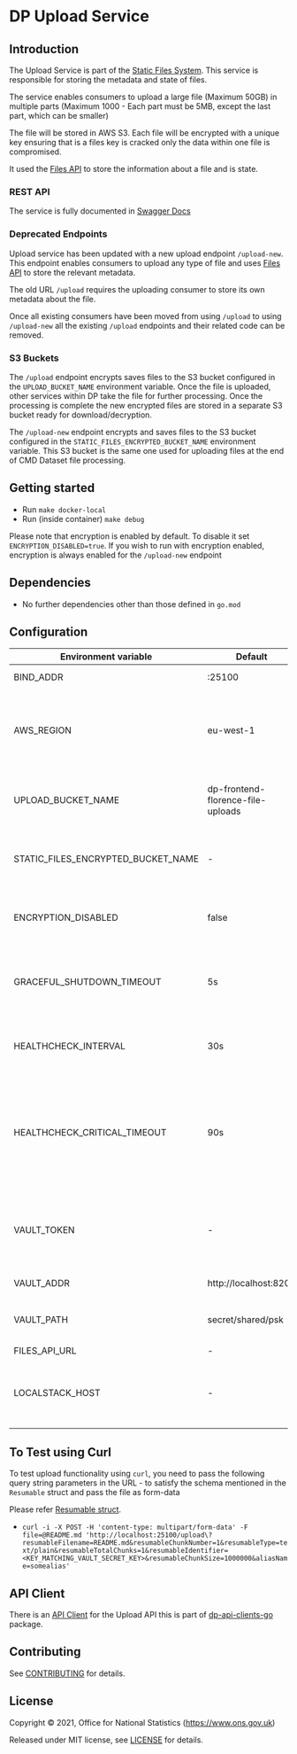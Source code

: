 # DP Upload Service

## Introduction

The Upload Service is part of the [Static Files System](https://github.com/ONSdigital/dp-static-files-compose).
This service is responsible for storing the metadata and state of files.

The service enables consumers to upload a large file (Maximum 50GB) in multiple parts (Maximum 1000 - Each part must be
5MB, except the last part, which can be smaller)

The file will be stored in AWS S3. Each file will be encrypted with a unique key ensuring that is a files key is cracked
only the data within one file is compromised.

It used the [Files API](https://github.com/ONSdigital/dp-files-api) to store the information about a file and is state.

### REST API

The service is fully documented in [Swagger Docs](swagger.yaml)

### Deprecated Endpoints

Upload service has been updated with a new upload endpoint `/upload-new`. This endpoint enables consumers to upload any
type of file and uses [Files API](https://github.com/ONSdigital/dp-files-api) to store the relevant metadata.

The old URL `/upload` requires the uploading consumer to store its own metadata about the file.

Once all existing consumers have been moved from using `/upload` to using `/upload-new` all the existing `/upload`
endpoints
and their related code can be removed.

### S3 Buckets

The `/upload` endpoint encrypts saves files to the S3 bucket configured in the `UPLOAD_BUCKET_NAME` environment
variable. Once the file
is uploaded, other services within DP take the file for further processing. Once the processing is complete the new
encrypted files
are stored in a separate S3 bucket ready for download/decryption.

The `/upload-new` endpoint encrypts and saves files to the S3 bucket configured in
the `STATIC_FILES_ENCRYPTED_BUCKET_NAME` environment
variable. This S3 bucket is the same one used for uploading files at the end of CMD Dataset file processing.

## Getting started

* Run `make docker-local`
* Run (inside container) `make debug`

Please note that encryption is enabled by default. To disable it set `ENCRYPTION_DISABLED=true`. If you wish to run with
encryption enabled, encryption is always enabled for the `/upload-new` endpoint

## Dependencies

* No further dependencies other than those defined in `go.mod`

## Configuration

| Environment variable               | Default                           | Description                                                                                                        |
|------------------------------------|-----------------------------------|--------------------------------------------------------------------------------------------------------------------|
| BIND_ADDR                          | :25100                            | The host and port to bind to                                                                                       |
| AWS_REGION                         | eu-west-1                         | S3 region to use. This region has to match the region where the bucket was created                                 |
| UPLOAD_BUCKET_NAME                 | dp-frontend-florence-file-uploads | Name of the S3 bucket that dataset uploads are sent to                                                             | 
| STATIC_FILES_ENCRYPTED_BUCKET_NAME | -                                 | Name of the S3 bucket that static file uploads are sent to                                                         | 
| ENCRYPTION_DISABLED                | false                             | Determines whether encryption is disabled or enabled                                                               |    
| GRACEFUL_SHUTDOWN_TIMEOUT          | 5s                                | The graceful shutdown timeout in seconds (`time.Duration` format)                                                  |
| HEALTHCHECK_INTERVAL               | 30s                               | Time between self-healthchecks (`time.Duration` format)                                                            |
| HEALTHCHECK_CRITICAL_TIMEOUT       | 90s                               | Time to wait until an unhealthy dependent propagates its state to make this app unhealthy (`time.Duration` format) |
| VAULT_TOKEN                        | -                                 | Vault token required for the client to talk to vault. (Use `make debug` to create a vault token)                   |
| VAULT_ADDR                         | http://localhost:8200             | The vault address                                                                                                  |
| VAULT_PATH                         | secret/shared/psk                 | The path where the psks will be stored in vault                                                                    |
| FILES_API_URL                      | -                                 |                                                                                                                    |
| LOCALSTACK_HOST                    | -                                 | The hostname of the localstack server used for integration testing                                                 |

## To Test using Curl

To test upload functionality using `curl`, you need to pass the following query string parameters in the URL - to
satisfy the schema mentioned in the `Resumable` struct and pass the file as form-data

Please refer [Resumable struct](upload/upload.go).

* `curl -i -X POST -H 'content-type: multipart/form-data' -F file=@README.md 'http://localhost:25100/upload\?resumableFilename=README.md&resumableChunkNumber=1&resumableType=text/plain&resumableTotalChunks=1&resumableIdentifier=<KEY_MATCHING_VAULT_SECRET_KEY>&resumableChunkSize=1000000&aliasName=somealias'`

## API Client

There is an [API Client](https://github.com/ONSdigital/dp-api-clients-go/tree/main/upload) for the Upload API this is
part
of [dp-api-clients-go](https://github.com/ONSdigital/dp-api-clients-go) package.

## Contributing

See [CONTRIBUTING](CONTRIBUTING.md) for details.

## License

Copyright © 2021, Office for National Statistics (https://www.ons.gov.uk)

Released under MIT license, see [LICENSE](LICENSE.md) for details.

